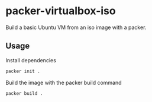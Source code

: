 # packer-virtualbox-iso

Build a basic Ubuntu VM from an iso image with a packer.

## Usage

Install dependencies

```bash
packer init .
```

Build the image with the packer build command

```bash
packer build .
```
